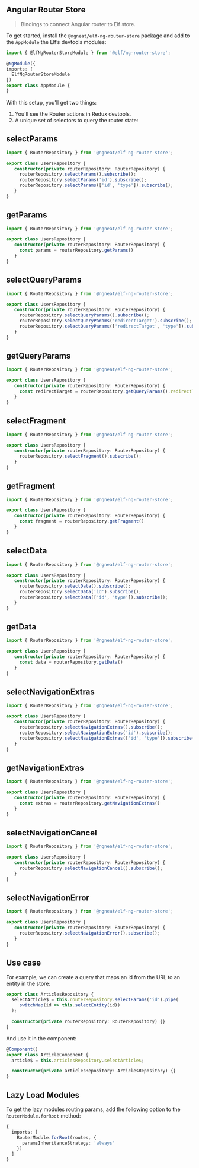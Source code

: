 
Angular Router Store
---

> Bindings to connect Angular router to Elf store.

To get started, install the `@ngneat/elf-ng-router-store` package and add to the `AppModule` the Elf’s devtools modules:

```ts title="app.module.ts"
import { ElfNgRouterStoreModule } from '@elf/ng-router-store';

@NgModule({
imports: [
  ElfNgRouterStoreModule
})
export class AppModule {
}
```

With this setup, you'll get two things:
1. You'll see the Router actions in Redux devtools.
2. A unique set of selectors to query the router state:

## selectParams
```ts
import { RouterRepository } from '@ngneat/elf-ng-router-store';

export class UsersRepository {
   constructor(private routerRepository: RouterRepository) {
     routerRepository.selectParams().subscribe();
     routerRepository.selectParams('id').subscribe();
     routerRepository.selectParams(['id', 'type']).subscribe();
   }
}
```

## getParams
```ts
import { RouterRepository } from '@ngneat/elf-ng-router-store';

export class UsersRepository {
   constructor(private routerRepository: RouterRepository) {
     const params = routerRepository.getParams()
   }
}
```

## selectQueryParams
```ts
import { RouterRepository } from '@ngneat/elf-ng-router-store';

export class UsersRepository {
   constructor(private routerRepository: RouterRepository) {
     routerRepository.selectQueryParams().subscribe();
     routerRepository.selectQueryParams('redirectTarget').subscribe();
     routerRepository.selectQueryParams(['redirectTarget', 'type']).subscribe();
   }
}
```

## getQueryParams
```ts
import { RouterRepository } from '@ngneat/elf-ng-router-store';

export class UsersRepository {
   constructor(private routerRepository: RouterRepository) {
     const redirectTarget = routerRepository.getQueryParams().redirectTarget
   }
}
```

## selectFragment

```ts
import { RouterRepository } from '@ngneat/elf-ng-router-store';

export class UsersRepository {
   constructor(private routerRepository: RouterRepository) {
     routerRepository.selectFragment().subscribe();
   }
}
```

## getFragment
```ts
import { RouterRepository } from '@ngneat/elf-ng-router-store';

export class UsersRepository {
   constructor(private routerRepository: RouterRepository) {
     const fragment = routerRepository.getFragment()
   }
}
```

## selectData

```ts
import { RouterRepository } from '@ngneat/elf-ng-router-store';

export class UsersRepository {
   constructor(private routerRepository: RouterRepository) {
     routerRepository.selectData().subscribe();
     routerRepository.selectData('id').subscribe();
     routerRepository.selectData(['id', 'type']).subscribe();
   }
}
```

## getData
```ts
import { RouterRepository } from '@ngneat/elf-ng-router-store';

export class UsersRepository {
   constructor(private routerRepository: RouterRepository) {
     const data = routerRepository.getData()
   }
}
```

## selectNavigationExtras

```ts
import { RouterRepository } from '@ngneat/elf-ng-router-store';

export class UsersRepository {
   constructor(private routerRepository: RouterRepository) {
     routerRepository.selectNavigationExtras().subscribe();
     routerRepository.selectNavigationExtras('id').subscribe();
     routerRepository.selectNavigationExtras(['id', 'type']).subscribe();
   }
}
```

## getNavigationExtras
```ts
import { RouterRepository } from '@ngneat/elf-ng-router-store';

export class UsersRepository {
   constructor(private routerRepository: RouterRepository) {
     const extras = routerRepository.getNavigationExtras()
   }
}
```

## selectNavigationCancel

```ts
import { RouterRepository } from '@ngneat/elf-ng-router-store';

export class UsersRepository {
   constructor(private routerRepository: RouterRepository) {
     routerRepository.selectNavigationCancel().subscribe();
   }
}
```


## selectNavigationError

```ts
import { RouterRepository } from '@ngneat/elf-ng-router-store';

export class UsersRepository {
   constructor(private routerRepository: RouterRepository) {
     routerRepository.selectNavigationError().subscribe();
   }
}
```

## Use case
For example, we can create a query that maps an id from the URL to an entity in the store:

```ts title="articles.query.ts"
export class ArticlesRepository {
  selectArticle$ = this.routerRepository.selectParams('id').pipe(
     switchMap(id => this.selectEntity(id))
  );

  constructor(private routerRepository: RouterRepository) {}
}
```

And use it in the component:
```ts title="articles.component.ts"
@Component()
export class ArticleComponent {
  article$ = this.articlesRepository.selectArticle$;

  constructor(private articlesRepository: ArticlesRepository) {}
}
```

## Lazy Load Modules
To get the lazy modules routing params, add the following option to the `RouterModule.forRoot` method:

```ts title="main.ts"
{
  imports: [
    RouterModule.forRoot(routes, {
      paramsInheritanceStrategy: 'always'
    })
  ]
}
```

